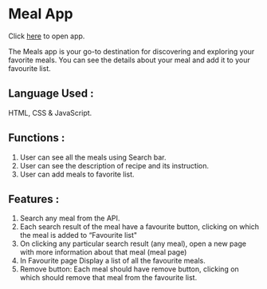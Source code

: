 # Meal App

Click [here](https://amancantgit.github.io/Meal-App/) to open app.

The Meals app is your go-to destination for discovering and exploring your favorite meals. You can see the details about your meal and add it to your favourite list.

## Language Used :
HTML, CSS & JavaScript. 

## Functions :
1. User can see all the meals using Search bar.
2. User can see the description of recipe and its instruction.
3. User can add meals to favorite list.

## Features :
1. Search any meal from the API.
2. Each search result of the meal have a favourite button, clicking on which the meal is added to “Favourite list"
3. On clicking any particular search result (any meal), open a new page with more information about that meal (meal page)
4. In Favourite page Display a list of all the favourite meals.
5. Remove button: Each meal should have remove button, clicking on which should remove that meal from the favourite list.
